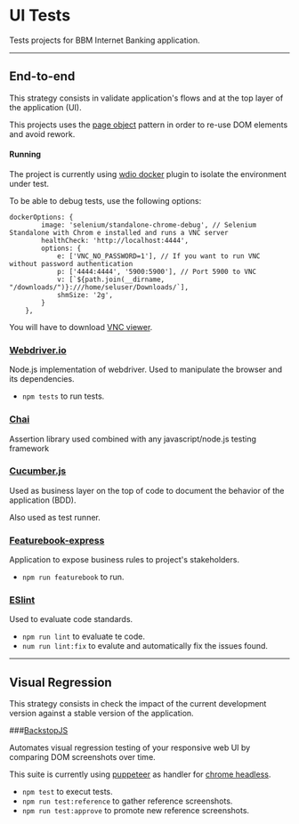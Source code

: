 # UI Tests

Tests projects for BBM Internet Banking application.

---

## End-to-end

This strategy consists in validate application's flows and at the top layer of the application (UI).

This projects uses the [page object](https://martinfowler.com/bliki/PageObject.html) pattern in order to re-use DOM elements and avoid rework.

#### Running

The project is currently using [wdio docker](https://github.com/stsvilik/wdio-docker-service) plugin to isolate the environment under test.

To be able to debug tests, use the following options:

~~~~
dockerOptions: {
        image: 'selenium/standalone-chrome-debug', // Selenium Standalone with Chrom e installed and runs a VNC server
        healthCheck: 'http://localhost:4444',
        options: {
            e: ['VNC_NO_PASSWORD=1'], // If you want to run VNC without password authentication
            p: ['4444:4444', '5900:5900'], // Port 5900 to VNC
            v: [`${path.join(__dirname, "/downloads/")}:///home/seluser/Downloads/`],
            shmSize: '2g',
        }
    },
~~~~

You will have to download [VNC viewer](https://www.realvnc.com/en/connect/download/viewer/).

### [Webdriver.io](http://webdriver.io/)

Node.js implementation of webdriver. Used to manipulate the browser and its dependencies.

- `npm tests` to run tests.

### [Chai](http://www.chaijs.com/)

Assertion library used combined with any javascript/node.js testing framework

### [Cucumber.js](https://github.com/cucumber/cucumber-js)

Used as business layer on the top of code to document the behavior of the application (BDD).

Also used as test runner.

### [Featurebook-express](https://github.com/menezes-ssz/feature-express)

Application to expose business rules to project's stakeholders.

- `npm run featurebook` to run.

### [ESlint](https://eslint.org/)

Used to evaluate code standards.

- `npm run lint` to evaluate te code.
- `num run lint:fix` to evalute and automatically fix the issues found.

---

## Visual Regression

This strategy consists in check the impact of the current development version against a stable version of the application.



###[BackstopJS](https://github.com/garris/BackstopJS)

Automates visual regression testing of your responsive web UI by comparing DOM screenshots over time.

This suite is currently using [puppeteer](https://github.com/GoogleChrome/puppeteer) as handler for [chrome headless](https://developers.google.com/web/updates/2017/04/headless-chrome).

- `npm test` to execut tests.
- `npm run test:reference` to gather reference screenshots.
- `npm run test:approve` to promote new reference screenshots.